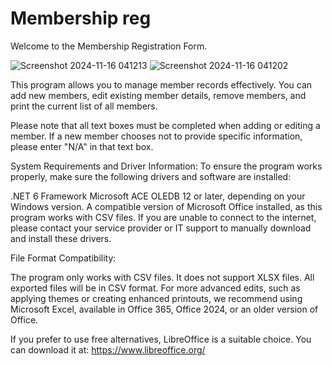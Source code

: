 # Membership reg
Welcome to the Membership Registration Form.

![Screenshot 2024-11-16 041213](https://github.com/user-attachments/assets/dbfd6554-7823-45f9-8a15-bd28e646ee2a)
![Screenshot 2024-11-16 041202](https://github.com/user-attachments/assets/3f31624a-7a79-4fd3-bd51-c1376c282588)


This program allows you to manage member records effectively. You can add new members, edit existing member details, remove members, and print the current list of all members.

Please note that all text boxes must be completed when adding or editing a member. If a new member chooses not to provide specific information, please enter "N/A" in that text box.

System Requirements and Driver Information: To ensure the program works properly, make sure the following drivers and software are installed:

.NET 6 Framework
Microsoft ACE OLEDB 12 or later, depending on your Windows version.
A compatible version of Microsoft Office installed, as this program works with CSV files.
If you are unable to connect to the internet, please contact your service provider or IT support to manually download and install these drivers.

File Format Compatibility:

The program only works with CSV files. It does not support XLSX files.
All exported files will be in CSV format.
For more advanced edits, such as applying themes or creating enhanced printouts, we recommend using Microsoft Excel, available in Office 365, Office 2024, or an older version of Office.

If you prefer to use free alternatives, LibreOffice is a suitable choice. You can download it at: https://www.libreoffice.org/


